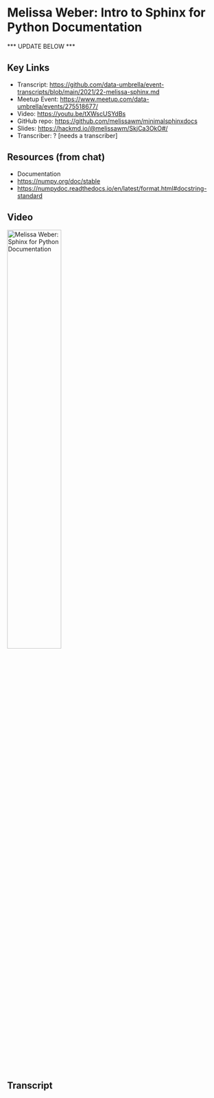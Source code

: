 # Melissa Weber:  Intro to Sphinx for Python Documentation

*** UPDATE BELOW ***

## Key Links
- Transcript:  https://github.com/data-umbrella/event-transcripts/blob/main/2021/22-melissa-sphinx.md
- Meetup Event:  https://www.meetup.com/data-umbrella/events/275518677/
- Video:   https://youtu.be/tXWscUSYdBs 
- GitHub repo:  https://github.com/melissawm/minimalsphinxdocs
- Slides:  https://hackmd.io/@melissawm/SkjCa3OkO#/
- Transcriber:  ? [needs a transcriber]

## Resources (from chat)
- Documentation   
- https://numpy.org/doc/stable
- https://numpydoc.readthedocs.io/en/latest/format.html#docstring-standard


## Video 

<a href="http://www.youtube.com/watch?feature=player_embedded&v=tXWscUSYdBs" target="_blank"><img src="http://img.youtube.com/vi/tXWscUSYdBs/0.jpg" 
alt="Melissa Weber: Sphinx for Python Documentation" width="50%" /></a>

## Transcript
